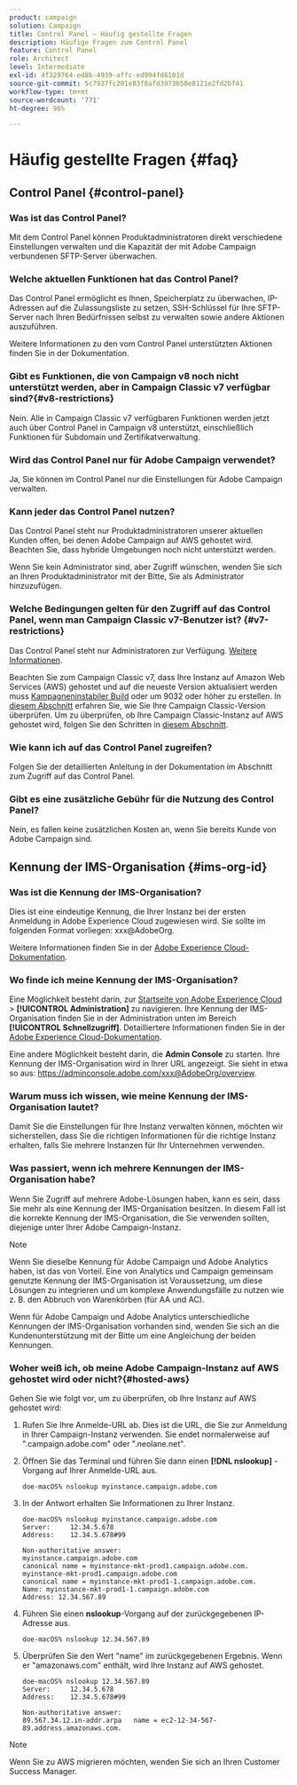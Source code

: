 ```yaml
---
product: campaign
solution: Campaign
title: Control Panel – Häufig gestellte Fragen
description: Häufige Fragen zum Control Panel
feature: Control Panel
role: Architect
level: Intermediate
exl-id: 4f329764-ed8b-4939-affc-ed994fd6101d
source-git-commit: 5c7937fc201e83f8afd3973b50e8121e2fd2bf41
workflow-type: tm+mt
source-wordcount: '771'
ht-degree: 96%

---
```


# Häufig gestellte Fragen {#faq}

## Control Panel {#control-panel}

### Was ist das Control Panel?

Mit dem Control Panel können Produktadministratoren direkt verschiedene Einstellungen verwalten und die Kapazität der mit Adobe Campaign verbundenen SFTP-Server überwachen.

### Welche aktuellen Funktionen hat das Control Panel?

Das Control Panel ermöglicht es Ihnen, Speicherplatz zu überwachen, IP-Adressen auf die Zulassungsliste zu setzen, SSH-Schlüssel für Ihre SFTP-Server nach Ihren Bedürfnissen selbst zu verwalten sowie andere Aktionen auszuführen.

Weitere Informationen zu den vom Control Panel unterstützten Aktionen finden Sie in der Dokumentation.

### Gibt es Funktionen, die von Campaign v8 noch nicht unterstützt werden, aber in Campaign Classic v7 verfügbar sind?{#v8-restrictions}

Nein. Alle in Campaign Classic v7 verfügbaren Funktionen werden jetzt auch über Control Panel in Campaign v8 unterstützt, einschließlich Funktionen für Subdomain und Zertifikatverwaltung.

### Wird das Control Panel nur für Adobe Campaign verwendet?

Ja, Sie können im Control Panel nur die Einstellungen für Adobe Campaign verwalten.

### Kann jeder das Control Panel nutzen?

Das Control Panel steht nur Produktadministratoren unserer aktuellen Kunden offen, bei denen Adobe Campaign auf AWS gehostet wird. Beachten Sie, dass hybride Umgebungen noch nicht unterstützt werden.

Wenn Sie kein Administrator sind, aber Zugriff wünschen, wenden Sie sich an Ihren Produktadministrator mit der Bitte, Sie als Administrator hinzuzufügen.

### Welche Bedingungen gelten für den Zugriff auf das Control Panel, wenn man Campaign Classic v7-Benutzer ist? {#v7-restrictions}

Das Control Panel steht nur Administratoren zur Verfügung. [Weitere Informationen](discover/using/managing-permissions.md).

Beachten Sie zum Campaign Classic v7, dass Ihre Instanz auf Amazon Web Services (AWS) gehostet und auf die neueste Version aktualisiert werden muss [Kampagneninstabiler Build](https://experienceleague.adobe.com/docs/campaign-classic/using/release-notes/rn-overview.html?lang=de#rn-statuses) oder um 9032 oder höher zu erstellen. In [diesem Abschnitt](https://experienceleague.adobe.com/docs/campaign-classic/using/getting-started/starting-with-adobe-campaign/launching-adobe-campaign.html?lang=de#getting-your-campaign-version) erfahren Sie, wie Sie Ihre Campaign Classic-Version überprüfen. Um zu überprüfen, ob Ihre Campaign Classic-Instanz auf AWS gehostet wird, folgen Sie den Schritten in [diesem Abschnitt](#hosted-aws).

### Wie kann ich auf das Control Panel zugreifen?

Folgen Sie der detaillierten Anleitung in der Dokumentation im Abschnitt zum Zugriff auf das Control Panel.

### Gibt es eine zusätzliche Gebühr für die Nutzung des Control Panel?

Nein, es fallen keine zusätzlichen Kosten an, wenn Sie bereits Kunde von Adobe Campaign sind.

## Kennung der IMS-Organisation {#ims-org-id}

### Was ist die Kennung der IMS-Organisation?

Dies ist eine eindeutige Kennung, die Ihrer Instanz bei der ersten Anmeldung in Adobe Experience Cloud zugewiesen wird. Sie sollte im folgenden Format vorliegen: xxx@AdobeOrg.

Weitere Informationen finden Sie in der [Adobe Experience Cloud-Dokumentation](https://experienceleague.adobe.com/docs/core-services/interface/administration/organizations.html?lang=de).

### Wo finde ich meine Kennung der IMS-Organisation?

Eine Möglichkeit besteht darin, zur [Startseite von Adobe Experience Cloud](https://experiencecloud.adobe.com/) > **[!UICONTROL Administration]** zu navigieren. Ihre Kennung der IMS-Organisation finden Sie in der Administration unten im Bereich **[!UICONTROL Schnellzugriff]**. Detailliertere Informationen finden Sie in der [Adobe Experience Cloud-Dokumentation](https://experienceleague.adobe.com/docs/core-services/interface/administration/organizations.html).

Eine andere Möglichkeit besteht darin, die **Admin Console** zu starten. Ihre Kennung der IMS-Organisation wird in Ihrer URL angezeigt. Sie sieht in etwa so aus: https://adminconsole.adobe.com/xxx@AdobeOrg/overview.

### Warum muss ich wissen, wie meine Kennung der IMS-Organisation lautet?

Damit Sie die Einstellungen für Ihre Instanz verwalten können, möchten wir sicherstellen, dass Sie die richtigen Informationen für die richtige Instanz erhalten, falls Sie mehrere Instanzen für Ihr Unternehmen verwenden.

### Was passiert, wenn ich mehrere Kennungen der IMS-Organisation habe?

Wenn Sie Zugriff auf mehrere Adobe-Lösungen haben, kann es sein, dass Sie mehr als eine Kennung der IMS-Organisation besitzen. In diesem Fall ist die korrekte Kennung der IMS-Organisation, die Sie verwenden sollten, diejenige unter Ihrer Adobe Campaign-Instanz.

>[!NOTE]
>
>Wenn Sie dieselbe Kennung für Adobe Campaign und Adobe Analytics haben, ist das von Vorteil. Eine von Analytics und Campaign gemeinsam genutzte Kennung der IMS-Organisation ist Voraussetzung, um diese Lösungen zu integrieren und um komplexe Anwendungsfälle zu nutzen wie z. B. den Abbruch von Warenkörben (für AA und AC).
>
>Wenn für Adobe Campaign und Adobe Analytics unterschiedliche Kennungen der IMS-Organisation vorhanden sind, wenden Sie sich an die Kundenunterstützung mit der Bitte um eine Angleichung der beiden Kennungen.

### Woher weiß ich, ob meine Adobe Campaign-Instanz auf AWS gehostet wird oder nicht?{#hosted-aws}

Gehen Sie wie folgt vor, um zu überprüfen, ob Ihre Instanz auf AWS gehostet wird:

1. Rufen Sie Ihre Anmelde-URL ab. Dies ist die URL, die Sie zur Anmeldung in Ihrer Campaign-Instanz verwenden. Sie endet normalerweise auf &quot;.campaign.adobe.com&quot; oder &quot;.neolane.net&quot;.
1. Öffnen Sie das Terminal und führen Sie dann einen **[!DNL nslookup]** -Vorgang auf Ihrer Anmelde-URL aus.

   `doe-macOS% nslookup myinstance.campaign.adobe.com`

1. In der Antwort erhalten Sie Informationen zu Ihrer Instanz.

   ```
   doe-macOS% nslookup myinstance.campaign.adobe.com
   Server:     12.34.5.678
   Address:    12.34.5.678#99
   
   Non-authoritative answer:
   myinstance.campaign.adobe.com
   canonical name = myinstance-mkt-prod1.campaign.adobe.com.
   myinstance-mkt-prod1.campaign.adobe.com
   canonical name = myinstance-mkt-prod1-1.campaign.adobe.com.
   Name: myinstance-mkt-prod1-1.campaign.adobe.com
   Address: 12.34.567.89
   ```

1. Führen Sie einen **nslookup**-Vorgang auf der zurückgegebenen IP-Adresse aus.

   `doe-macOS% nslookup 12.34.567.89`

1. Überprüfen Sie den Wert &quot;name&quot; im zurückgegebenen Ergebnis. Wenn er &quot;amazonaws.com&quot; enthält, wird Ihre Instanz auf AWS gehostet.

   ```
   doe-macOS% nslookup 12.34.567.89
   Server:     12.34.5.678
   Address:    12.34.5.678#99
   
   Non-authoritative answer:
   89.567.34.12.in-addr.arpa   name = ec2-12-34-567-89.address.amazonaws.com.
   ```

>[!NOTE]
>
>Wenn Sie zu AWS migrieren möchten, wenden Sie sich an Ihren Customer Success Manager.
